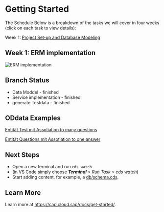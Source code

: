 # Getting Started

The Schedule
Below is a breakdown of the tasks we will cover in four weeks (click on each task to view details):

Week 1: [Project Set-up and Database Modeling](https://groups.community.sap.com/t5/application-development-discussions/sap-developer-challenge-full-stack-project-set-up-and-database-modeling/td-p/284674)

## Week 1: ERM implementation

![ERM implementation](https://groups.community.sap.com/t5/image/serverpage/image-id/43346i0642034B7C80E9C6/image-size/large/is-moderation-mode/true?v=v2&px=999)

## Branch Status

- Data Moddel - finished
- Service implementation - finished
- generate Testdata - finished

## ODdata Examples

[Entität Test mit Assotiation to many questions](http://localhost:4004/dev-challenge/Tests?$expand=questions)

[Entität Questions mit Assotiation to one answer](http://localhost:4004/dev-challenge/Questions?$expand=answer)

## Next Steps

- Open a new terminal and run `cds watch`
- (in VS Code simply choose _**Terminal** > Run Task > cds watch_)
- Start adding content, for example, a [db/schema.cds](db/schema.cds).

## Learn More

Learn more at https://cap.cloud.sap/docs/get-started/.
